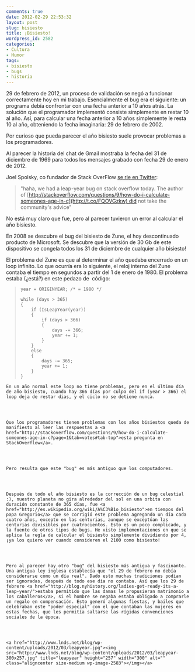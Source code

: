 ```yaml
---
comments: true
date: 2012-02-29 22:53:32
layout: post
slug: bisiesto
title: ¡Bisiesto!
wordpress_id: 2582
categories:
- Cultura
- Humor
tags:
- bisiesto
- bugs
- historia
---
```


29 de febrero de 2012, un proceso de validación se negó a funcionar correctamente hoy en mi trabajo. Esencialmente el bug era el siguiente: un programa debía confrontar con una fecha anterior a 10 años atrás. La solución que el programador implementó consiste simplemente en restar 10 al año. Así, para calcular una fecha anterior a 10 años simplemente le resta 10 al año, obteniendo la fecha imaginaria: 29 de febrero de 2002.

Por curioso que pueda parecer el año bisiesto suele provocar problemas a los programadores.

Al parecer la historia del chat de Gmail mostraba la fecha del 31 de diciembre de 1969 para todos los mensajes grabado con fecha 29 de enero de 2012.

Joel Spolsky, co fundador de Stack OverFlow [se rie en Twitter](https://twitter.com/#!/spolsky/status/174999972830384130):


> "haha, we had a leap-year bug on stack overflow today. The author of [http://stackoverflow.com/questions/9/how-do-i-calculate-someones-age-in-c](http://t.co/FQOVGzkw) did not take the community's advice"


No está muy claro que fue, pero al parecer tuvieron un error al calcular el año bisiesto.

En 2008 se descubre el bug del bisiesto de Zune, el hoy descontinuado producto de Microsoft. Se descubre que la versión de 30 Gb de este dispositivo se congela todos los 31 de diciembre de cualquier año bisiesto!

El problema del Zune es que al determinar el año quedaba encerrado en un loop infinito. Lo que ocurría era lo siguiente, el reloj interno del Zune contaba el tiempo en segundos a partir del 1 de enero de 1980. El problema estaba (¿está?) en este pedazo de  código:




> 

>     
>     year = ORIGINYEAR; /* = 1980 */
>     
>     while (days > 365)
>     {
>         if (IsLeapYear(year))
>         {
>             if (days > 366)
>             {
>                 days -= 366;
>                 year += 1;
>             }
>         }
>         else
>         {
>             days -= 365;
>             year += 1;
>         }
>     }
> 
> 




    
    En un año normal este loop no tiene problemas, pero en el último día de año bisiesto, cuando hay 366 días por culpa del if (year > 366) el loop deja de restar dias, y el ciclo no se detiene nunca.



    
    Que los programadores tienen problemas con los años bisiestos queda de manifiesto al leer las respuestas a <a href="http://stackoverflow.com/questions/9/how-do-i-calculate-someones-age-in-c?page=1&tab=votes#tab-top">esta pregunta en StackOverflow</a>.



    
    Pero resulta que este "bug" es más antiguo que los computadores.



    
    Después de todo el año bisiesto es la corrección de un bug celestial :), nuestro planeta no gira alrededor del sol en una orbita con duración constante de 365 días, fue <a href="http://es.wikipedia.org/wiki/A%C3%B1o_bisiesto">en tiempos del papa Gregorio</a> que se corrigió este problema agregando un día cada cuatro años, excepto en las centurias, aunque se exceptúan las centurias divisibles por cuatrocientos. Esto es un poco complicado, y la fuente de otros tipos de bugs. He visto implementaciones en que se aplica la regla de calcular el bisiesto simplemente dividiendo por 4, ¡ya los quiero ver cuando consideren el 2100 como bisiesto!



    
    Pero al parecer hay otro "bug" del bisiesto más antigua y fascinante. Una antigua ley inglesa establecía que "el 29 de febrero no debía considerarse como un día real". Dado esto muchas tradiciones podían ser ignoradas, después de todo ese día no contaba. Así que los 29 de febrero <a href="http://blog.nyhistory.org/ladies-get-ready-its-a-leap-year/">estaba permitido que las damas le propusieran matrimonio a los caballeros</a>, si el hombre se negaba estaba obligado a comprarle un regalo en compensación. Esto generó algunas fiestas, y bailes que celebraban este "poder especial" con el que contaban las mujeres en estas fechas, que les permitía saltarse las rígidas convenciones sociales de la época.



    
    <a href="http://www.lnds.net/blog/wp-content/uploads/2012/03/leapyear.jpg"><img src="http://www.lnds.net/blog/wp-content/uploads/2012/03/leapyear-300x257.jpg" title="leapyear" height="257" width="300" alt="" class="aligncenter size-medium wp-image-2583"></img></a>






